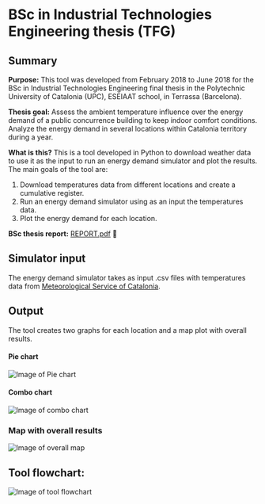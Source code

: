 # BSc in Industrial Technologies Engineering thesis (TFG)
## Summary
**Purpose:** This tool was developed from February 2018 to June 2018 for the BSc in Industrial Technologies Engineering final thesis in the Polytechnic University of Catalonia (UPC), ESEIAAT school, in Terrassa (Barcelona).  

**Thesis goal:** Assess the ambient temperature influence over the energy demand of a public concurrence building to keep indoor comfort conditions. Analyze the energy demand in several locations within Catalonia territory during a year.

**What is this?** This is a tool developed in Python to download weather data to use it as the input to run an energy demand simulator and plot the results.  
The main goals of the tool are:
1. Download temperatures data from different locations and create a cumulative register.
2. Run an energy demand simulator using as an input the temperatures data.
3. Plot the energy demand for each location.

**BSc thesis report:** [REPORT.pdf](https://github.com/arnaugp/BSc-Thesis/blob/master/BSc%20thesis%20docs/REPORT.pdf) :page_facing_up:

## Simulator input
The energy demand simulator takes as input .csv files with temperatures data from [Meteorological Service of Catalonia](http://www.meteo.cat).

## Output
The tool creates two graphs for each location and a map plot with overall results.
#### Pie chart
![Image of Pie chart](https://github.com/arnaugp/TFG/blob/master/PNGGraphs/oneYearEnergyPercentage/ED_X4_Barcelona-elRaval_20160519-20180518.png)

#### Combo chart
![Image of combo chart](https://github.com/arnaugp/TFG/blob/master/PNGGraphs/oneYearMonthlyDemandAndAvgTemp/ED_X4_Barcelona-elRaval_20160519-20180518.png)

### Map with overall results
![Image of overall map](https://github.com/arnaugp/TFG/blob/master/PNGGraphs/2017locationsEnergyDemand.png)

## Tool flowchart:
![Image of tool flowchart](https://github.com/arnaugp/TFG/blob/master/BSc%20thesis%20docs/Tool_flowchart.png)
